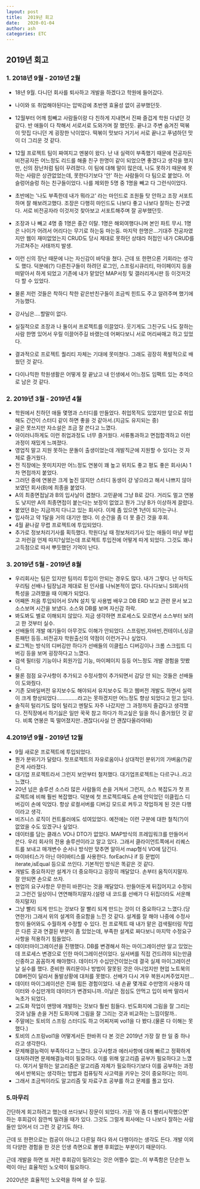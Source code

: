 ```yaml
---
layout: post
title:  2019년 회고
date:   2020-01-04
author: ash
categories: ETC
---
```



## 2019년 회고

### 1. 2018년 9월 - 2019년 2월



- 18년 9월. 다니던 회사를 퇴사하고 개발을 하겠다고 학원에 들어갔다.
- 나이와 또 취업해야된다는 압박감에 초반엔 효율성 없이 공부했던듯.
- 12월부터 어깨 힘빼고 사람들이랑 다 친하게 지내면서 진짜 즐겁게 학원 다녔던 것 같다. 반 애들이 다 착해서 서로서로 도와가며 잘 했던듯. 끝나고 주변 숨겨진 떡볶이 맛집 다니던 게 굉장한 낙이었다. 떡볶이 맛보다 거기서 서로 끝나고 푸념하던 맛이 더 그리운 것 같다.
- 12월 프로젝트 팀이 짜여지고 멘붕이 왔다. 난 내 실력이 부족했기 때문에 전공자든 비전공자든 어느정도 리드를 해줄 친구 한명이 같이 되었으면 좋겠다고 생각을 했지만, 신의 장난처럼 팀이 꾸려졌다. 이 팀에 대해 말이 많은데, 나도 못하기 때문에 못하는 사람은 상관없었는데, 못한다기보다 '안' 하는 사람들이 다 팀으로 붙었다.  어슬렁어슬렁 하는 친구들이었다. 나를 제외한 5명 중 1명을 빼고 다 그런식이었다.

-  초반에는 '나도 부족한데 내가 뭐라고' 라는 마인드로 조원들 탓 안하고 조장 서포트하며 잘 해보려고했다. 조장은 다행히 마인드도 나보다 좋고 나보다 잘하는 친구였다. 서로 비전공자라 이것저것 찾아보고 서포트해주며 잘 공부했던듯.
- 조장과 나 빼고 4명 중 1명은 중간 이탈. 1명은 해외여행다니며 본인 파트 무시. 1명은 나이가 어려서 어리다는 무기로 하는둥 마는둥. 마지막 한명은...기대주 전공자였지만 웹이 재미없었는지 CRUD도 당시 제대로 못하던 상태라 허접인 내가 CRUD를 가르쳐주는 사태까지 발생.
- 이런 신의 장난 때문에 나는 자신감이 바닥을 쳤다. 근데 또 한편으론 기회라는 생각도 했다. 덕분에(?) 다른친구들이 하려던 로그인, 스프링시큐리티, 마이페이지 등을 떠맡아서 하게 되었고 기존에 내가 맡았던 MAP서칭 및 갤러리게시판 등 이것저것 다 할 수 있었다.
- 물론 저런 것들은 착하디 착한 같은반친구들이 조금씩 힌트도 주고 알려주며 했기에 가능했다.
- 강사님은....할말이 없다.
- 실질적으로 조장과 나 둘이서 프로젝트를 이끌었다. 웃기게도 그친구도 나도 잘하는 사람 한명 있어서 우릴 이끌어주길 바랬는데 어쩌다보니 서로 머리싸매고 하고 있었다. 
- 결과적으로 프로젝트 퀄리티 자체는 기대에 못미쳤다. 그래도 굉장히 폭발적으로 배웠던 것 같다.
- 다이나믹한 학원생활은 어떻게 잘 끝났고 내 인생에서 어느정도 임팩트 있는 추억으로 남은 것 같다.



### 2. 2019년 3월 - 2019년 4월



- 학원에서 친하던 애들 몇명과 스터디를 만들었다. 취업목적도 있었지만 앞으로 취업해도 간간이 스터디 같이 하면 좋을 것 같아서.(지금도 유지되는 중)
- 글은 못쓰지만 자소설은 조금 잘 쓴다고 느꼈다. 
- 아이러니하게도 이런 취업과정도 너무 즐거웠다. 서류통과하고 면접합격하고 이런 과정이 재밌게 느껴졌다.
- 영업직 말고 지원 못하는 문돌이 출생이었는데 개발직군에 지원할 수 있다는 것 자체로 즐거웠다.
- 전 직장에는 못미치지만 어느정도 연봉이 꽤 높고 위치도 좋고 평도 좋은 회사(A) 1차 면접까지 붙었다.
- 그러던 중에 연봉은 크게 높진 않지만 스터디 동생이 걍 넣으라고 해서 나쁘지 않아보였던 회사(B)에 최종을 붙었다.
- A의 최종면접날과 B의 입사날이 겹쳤다. 고민끝에 그냥 B로 갔다. 거리도 멀고 연봉도 낮지만 A의 최종면접이 붙는다는 보장이 없었고 뭔가 그냥 B가 이상하게 끌렸다.
- 붙었던 B는 지금까지 다니고 있는 회사다. 이제 좀 있으면 1년이 되가는구나.
- 입사하고 약 1달을 거의 대기만 했다. 이 순간을 좀 더 못 즐긴 것을 후회.
- 4월 끝나갈 무렵 프로젝트에 투입되었다.
- 추가로 정보처리기사를 획득했다. 학원다닐 때 정보처리기사 있는 애들이 마냥 부럽고 저런걸 언제 따지?싶었는데 프로젝트 투입전에 어떻게 따게 되었다. 그것도 꽤나 고득점으로 따서 뿌듯했던 기억이 난다. 



### 3. 2019년 5월 - 2019년 8월



- 우리회사는 팀은 있지만 팀끼리 투입이 안되는 경우도 많다. 내가 그렇다. 난 아직도 우리팀 선배나 팀장님과 제대로 된 인사를 나눠본적이 없다. 다니다보니 SI회사의 특성을 고려했을 때 이해가 되었다.
- 어째뜬 처음 투입되어서 SVN 설치 및 사용법 배우고 DB ERD 보고 관련 문서 보고 소스보며 시간을 보냈다. 소스와 DB를 보며 자신감 하락.
- 봐도봐도 별로 이해되지 않았다. 지금 생각하면 프로세스도 모르면서 소스부터 보려고 한 것부터 실수.
- 선배들의 개발 얘기들이 아무것도 이해가 안되었다. 스프링빈,자바빈,컨테이너,싱글톤패턴 등등..비전공자 학원출신의 약점이 이런거구나 싶었다.
- 로그찍는 방식의 디버깅만 하다가 선배들의 이클립스 디버깅이나 크롬 스크립트 디버깅 등을 보며 굉장하다고 느꼈다. 
- 검색 필터링 기능이나 회원가입 기능, 마이페이지 등등 어느정도 개발 경험을 맛봤다.
- 물론 점점 요구사항이 추가되고 수정사항이 추가되면서 감당 안 되는 것들은 선배들이 도와줬다.
- 기존 모바일버전 유지보수도 해야되서 유지보수도 하고 웹버전 개발도 하면서 실력이 크게 향상되었다..............라고는 못하겠지만 어느정도 향상 되었다고 믿고 있다.
- 솔직히 털리기도 많이 털리고 멘탈도 자주 나갔지만 그 과정까지 즐겁다고 생각했다. 전직장에서 하기싫은 일만 꾹꾹 참고 하다가 하고싶은 일을 하니 즐거웠던 것 같다. 비록 연봉은 뚝 떨어졌지만..괜찮다(사실 안 괜찮다올라야돼)



### 4.2019년 9월 - 2019년 12월


- 9월 새로운 프로젝트에 투입되었다. 
- 뭔가 분위기가 달랐다. 첫프로젝트의 자유로움이나 상대적인 분위기의 가벼움(?)같은게 사라졌다.
- 대기업 프로젝트라서 그런지 보안부터 철저했다. 대기업프로젝트는 다르구나..라고 느꼈다. 
- 20년 넘은 솔루션 소스라 많은 사람들의 손을 거쳐서 그런지, 소스 복잡도가 첫 프로젝트에 비해 훨씬 복잡했다. 덕분에 첫 프로젝트때도 손에 안익었던 이클립스 디버깅이 손에 익었다. 항상 로컬서버를 디버깅 모드로 켜두고 작업하게 된 것은 다행이라고 생각. 
- 비즈니스 로직이 컨트롤러에도 섞여있었다. 예전에는 이런 구분에 대한 철칙(?)이 없었을 수도 있겠구나 싶었다.
- 데이터를 담는 클래스 VO나 DTO가 없었다. MAP방식의 프레임워크를 만들어서 쓴다. 우리 회사의 전용 솔루션이라고 알고 있다. 그래서 클라이언트쪽에서 리퀘스트를 보내고 매개변수 순서나 방식만 맞추면 알아서 map형식 VO에 담긴다. 
- 마이바티스가 아닌 아이바티스를 사용한다. forEach나 if 등 문법이 iterate,isEqual 등으로 쓰인다. 기본적인 방식은 똑같은 것 같다.
- 개발도 중요하지만 설계가 더 중요하다고 굉장히 깨달았다. 손부터 움직이지말자. 잘 안되면 손으로 쓰자. 
- 현업의 요구사항은 무한히 바뀐다는 것을 깨달았다. 만들어둔게 뒤집어지고 수정되고 그런건 일상이니 연연해하지말자.(설령 내 코드를 선배가 다 뒤집더라도 서운해하지말자)
- 그냥 빨리 되게 만드는 것보다 잘 빨리 되게 만드는 것이 더 중요하다고 느꼈다.(당연한가) 그래서 위의 설계의 중요함을 느낀 것 같다. 설계를 잘 해야 나중에 수정사항이 들어와도 수월하게 수정할 수 있다. 전 프로젝트 때 내가 맡은 검색필터링 작업은 다른 곳과 연결된 부분이 좀 있었는데, 부족한 설계로 짜다보니 마지막 수정요구사항을 적용하기 힘들었다. 
- 데이터마이그레이션을 진행했다. DB를 변경해서 하는 마이그레이션만 알고 있었는데 프로세스 변경으로 인한 마이그레이션이었다. 실서버를 직접 건드려야 되는만큼 신중하고 꼼꼼하게 해야했다. 데이터가 수십만건이었는데 결국 실제 마이그레이션날 실수를 했다. 준비한 쿼리문이나 방법이 잘못된 것은 아니었지만 현업 노트북의 DB버전이 달라서 돌발상황에 대처를 못했다. 선배가 다시 겨우 복원시켜주었지만...
- 데이터 마이그레이션은 진짜 힘든 경험이었다. 내 손끝 몇개로 수만명의 사용자 데이터와 수십만개의 데이터가 변경되니까..이날은 점심도 안먹고 입이 바싹 말라서 녹초가 되었다.
- 고도화 작업이 맨땅에 개발하는 것보다 훨씬 힘들다. 빈도화지에 그림을 잘 그리는 것과 남들 손을 거친 도화지에 그림을 잘 그리는 것과 비교하는 느낌이랄까..
- 주말에는 토비의 스프링 스터디도 하고 어찌저찌 vol1을 다 봤다.(물론 다 이해는 못했다.)
- 토비의 스프링vol1을 어떻게서든 한바퀴 다 본 것은 2019년 가장 잘 한 일 중 하나라고 생각한다. 
- 문제해결능력이 부족하다고 느꼈다. 요구사항과 에러사항에 대해 빠르고 정확하게 대처하려면 문제해결능력이 필요하다. 이를 위해 알고리즘 공부가 필요하다고 느꼈다. 여기서 말하는 알고리즘은 알고리즘 자체가 필요하다기보다 이를 공부하는 과정에서 반복되는 생각하는 방법과 컴퓨팅적 사고력을 키우는 것이 중요하다는 의미.
- 그래서 조금씩이라도 알고리즘 및 자료구조 공부를 하고 문제를 풀고 있다.



### 5.마무리

간단하게 회고하려고 했는데 쓰다보니 장문이 되었다. 가끔 '아 좀 더 빨리시작했으면' 하는 후회감이 잠깐씩 밀려올 때가 있다. 그것도 그럴게 회사에는 다 나보다 잘하는 사람들만 있어서 더 그런 것 같기도 하다.

근데 또 한편으로는 컴공이 아니고 다른일 하다 와서 다행이라는 생각도 든다. 개발 이외의 다양한 경험을 한 것은 인생 측면으로 볼땐 후회없는 부분이기 때문이다.

근데 개발을 하면 또 저런 후회감이 밀려오는 것은 어쩔수 없는..이 부족함은 단순한 노력이 아닌 효율적인 노오력이 필요하다.

2020년은 효율적인 노오력을 하며 살 수 있길.





